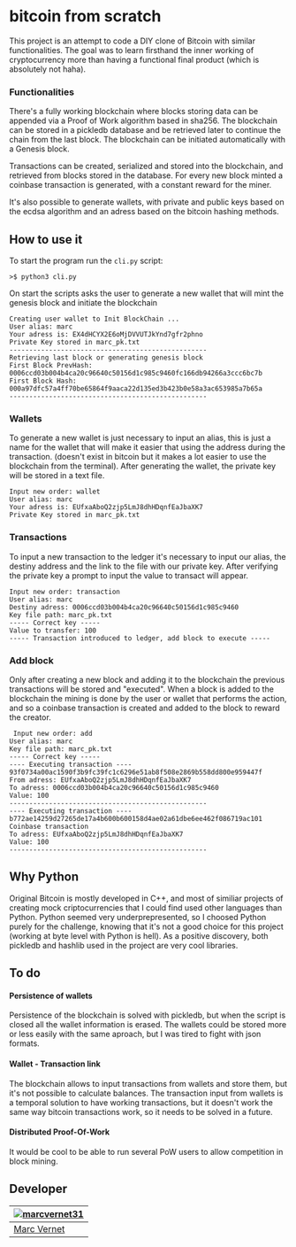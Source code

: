 # bitcoin from scratch


This project is an attempt to code a DIY clone of Bitcoin with similar functionalities. The goal was to learn firsthand the inner working of cryptocurrency more than having a functional final product (which is absolutely not haha).

### Functionalities
There's a fully working blockchain where blocks storing data can be appended via a Proof of Work algorithm based in sha256. The blockchain can be stored in a pickledb database and be retrieved later to continue the chain from the last block. 
The blockchain can be initiated automatically with a Genesis block.

Transactions can be created, serialized and stored into the blockchain, and retrieved from blocks stored in the database. For every new block minted a coinbase transaction is generated, with a constant reward for the miner.

It's also possible to generate wallets, with private and public keys based on the ecdsa algorithm and an adress based on the bitcoin hashing methods.

## How to use it

To start the program run the `cli.py` script:
```
>$ python3 cli.py
```
On start the scripts asks the user to generate a new wallet that will mint the genesis block and initiate the blockchain
```
Creating user wallet to Init BlockChain ...
User alias: marc
Your adress is: EX4dHCYX2E6oMjDVVUTJkYnd7gfr2phno
Private Key stored in marc_pk.txt
--------------------------------------------------
Retrieving last block or generating genesis block
First Block PrevHash: 0006ccd03b004b4ca20c96640c50156d1c985c9460fc166db94266a3ccc6bc7b
First Block Hash: 000a97dfc57a4ff70be65864f9aaca22d135ed3b423b0e58a3ac653985a7b65a
--------------------------------------------------
```
### Wallets
To generate a new wallet is just necessary to input an alias, this is just a name for the wallet that will make it easier that using the address during the transaction. (doesn't exist in bitcoin but it makes a lot easier to use the blockchain from the terminal). 
After generating the wallet, the private key will be stored in a text file.
```
Input new order: wallet
User alias: marc
Your adress is: EUfxaAboQ2zjp5LmJ8dhHDqnfEaJbaXK7
Private Key stored in marc_pk.txt
```
### Transactions
To input a new transaction to the ledger it's necessary to input our alias, the destiny address and the link to the file with our private key. After verifying the private key a prompt to input the value to transact will appear.
```
Input new order: transaction
User alias: marc
Destiny adress: 0006ccd03b004b4ca20c96640c50156d1c985c9460
Key file path: marc_pk.txt
----- Correct key -----
Value to transfer: 100
----- Transaction introduced to ledger, add block to execute -----
```
### Add block
Only after creating a new block and adding it to the blockchain the previous transactions will be stored and "executed". When a block is added to the blockchain the mining is done by the user or wallet that performs the action, and so a coinbase transaction is created and added to the block to reward the creator.
```
 Input new order: add
User alias: marc
Key file path: marc_pk.txt
----- Correct key -----
---- Executing transaction ---- 93f0734a00ac1590f3b9fc39fc1c6296e51ab8f508e2869b558dd800e959447f
From adress: EUfxaAboQ2zjp5LmJ8dhHDqnfEaJbaXK7
To adress: 0006ccd03b004b4ca20c96640c50156d1c985c9460
Value: 100
--------------------------------------------------
---- Executing transaction ---- b772ae14259d27265de17a4b600b600158d4ae02a61dbe6ee462f086719ac101
Coinbase transaction
To adress: EUfxaAboQ2zjp5LmJ8dhHDqnfEaJbaXK7
Value: 100
--------------------------------------------------
```

## Why Python 
Original Bitcoin is mostly developed in C++, and most of similiar projects of creating mock criptocurrencies that I could find used other languages than Python. Python seemed very underprepresented, so I choosed Python purely for the challenge, knowing that it's not a good choice for this project (working at byte level with Python is hell).
As a positive discovery, both pickledb and hashlib used in the project are very cool libraries. 

## To do
#### Persistence of wallets
Persistence of the blockchain is solved with pickledb, but when the script is closed all the wallet information is erased. The wallets could be stored more or less easily with the same aproach, but I was tired to fight with json formats.

#### Wallet - Transaction link
The blockchain allows to input transactions from wallets and store them, but it's not possible to calculate balances. The transaction input from wallets is a temporal solution to have working transactions, but it doesn't work the same way bitcoin transactions work, so it needs to be solved in a future.

#### Distributed Proof-Of-Work
It would be cool to be able to run several PoW users to allow competition in block mining.

## Developer

[![marcvernet31](https://avatars.githubusercontent.com/u/44305244?s=60&v=4)](https://github.com/marcvernet31) | 
| --- | 
| [Marc Vernet](https://github.com/marcvernet31) |
